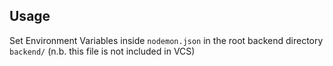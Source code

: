## Usage
Set Environment Variables inside `nodemon.json` in the root backend directory `backend/` (n.b. this file is not included in VCS) 
